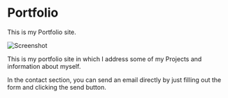 # Portfolio

This is my Portfolio site.

![Screenshot](https://github.com/sauravburjwal/portfolio/assets/51444484/8dda7730-1c63-4967-9c52-9d01d6a14b29)


This is my portfolio site in which I address some of my Projects and information about myself.

In the contact section, you can send an email directly by just filling out the form and clicking the send button.
